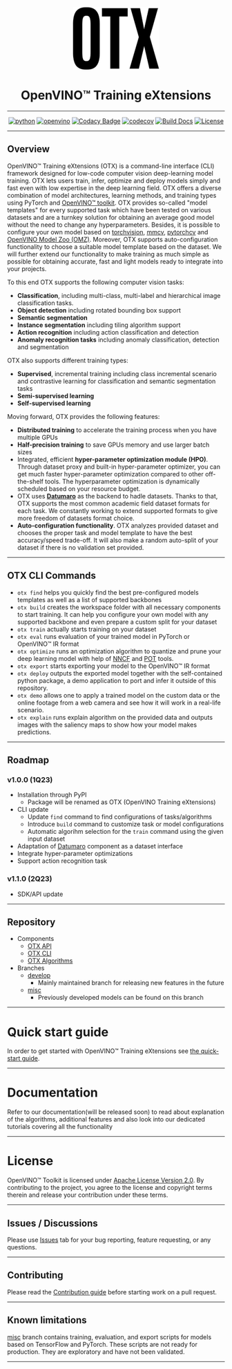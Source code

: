 <div align="center">

<img src="https://raw.githubusercontent.com/openvinotoolkit/training_extensions/develop/docs/source/_static/logos/otx-logo-black.png" width="200px">

# OpenVINO™ Training eXtensions

---

[![python](https://img.shields.io/badge/python-3.8%2B-green)]()
[![openvino](https://img.shields.io/badge/openvino-2022.3.0-purple)]()
[![Codacy Badge](https://app.codacy.com/project/badge/Grade/f9ba89f9ea2a47eeb9d52c2acc311e6c)](https://www.codacy.com/gh/openvinotoolkit/training_extensions/dashboard?utm_source=github.com&utm_medium=referral&utm_content=openvinotoolkit/training_extensions&utm_campaign=Badge_Grade)
[![codecov](https://codecov.io/gh/openvinotoolkit/training_extensions/branch/develop/graph/badge.svg?token=9HVFNMPFGD)](https://codecov.io/gh/openvinotoolkit/training_extensions)
[![Build Docs](https://github.com/openvinotoolkit/training_extensions/actions/workflows/docs.yml/badge.svg)](https://github.com/openvinotoolkit/training_extensions/actions/workflows/docs.yml)
[![License](https://img.shields.io/badge/License-Apache%202.0-blue.svg)](https://opensource.org/licenses/Apache-2.0)

---

</div>

## Overview

OpenVINO™ Training eXtensions (OTX) is a command-line interface (CLI) framework designed for low-code computer vision deep-learning model training. OTX lets users train, infer, optimize and deploy models simply and fast even with low expertise in the deep learning field. OTX offers a diverse combination of model architectures, learning methods, and training types using PyTorch and [OpenVINO™
toolkit](https://software.intel.com/en-us/openvino-toolkit). OTX provides so-called "model templates" for every supported task which have been tested on various datasets and are a turnkey solution for obtaining an average good model without the need to change any hyperparameters. Besides, it is possible to configure your own model based on [torchvision](https://pytorch.org/vision/stable/index.html), [mmcv](https://github.com/open-mmlab/mmcv), [pytorchcv](https://github.com/osmr/imgclsmob) and [OpenVINO Model Zoo (OMZ)](https://github.com/openvinotoolkit/open_model_zoo). Moreover, OTX supports auto-configuration functionality to choose a suitable model template based on the dataset. We will further extend our functionality to make training as much simple as possible for obtaining accurate, fast and light models ready to integrate into your projects.

To this end OTX supports the following computer vision tasks:

- **Classification**, including multi-class, multi-label and hierarchical image classification tasks.
- **Object detection** including rotated bounding box support
- **Semantic segmentation**
- **Instance segmentation** including tiling algorithm support
- **Action recognition** including action classification and detection
- **Anomaly recognition tasks** including anomaly classification, detection and segmentation

OTX also supports different training types:

- **Supervised**, incremental training including class incremental scenario and contrastive learning for classification and semantic segmentation tasks
- **Semi-supervised learning**
- **Self-supervised learning**

Moving forward, OTX provides the following features:

- **Distributed training** to accelerate the training process when you have multiple GPUs
- **Half-precision training** to save GPUs memory and use larger batch sizes
- Integrated, efficient **hyper-parameter optimization module (HPO)**. Through dataset proxy and built-in hyper-parameter optimizer, you can get much faster hyper-parameter optimization compared to other off-the-shelf tools. The hyperparameter optimization is dynamically scheduled based on your resource budget.
- OTX uses **[Datumaro](https://github.com/openvinotoolkit/datumaro)** as the backend to hadle datasets. Thanks to that, OTX supports the most common academic field dataset formats for each task. We constantly working to extend supported formats to give more freedom of datasets format choice.
- **Auto-configuration functionality**. OTX analyzes provided dataset and chooses the proper task and model template to have the best accuracy/speed trade-off. It will also make a random auto-split of your dataset if there is no validation set provided.

---

## OTX CLI Commands

- `otx find` helps you quickly find the best pre-configured models templates as well as a list of supported backbones
- `otx build` creates the workspace folder with all necessary components to start training. It can help you configure your own model with any supported backbone and even prepare a custom split for your dataset
- `otx train` actually starts training on your dataset
- `otx eval` runs evaluation of your trained model in PyTorch or OpenVINO™ IR format
- `otx optimize` runs an optimization algorithm to quantize and prune your deep learning model with help of [NNCF](https://github.com/openvinotoolkit/nncf) and [POT](https://docs.openvino.ai/latest/pot_introduction.html) tools.
- `otx export` starts exporting your model to the OpenVINO™ IR format
- `otx deploy` outputs the exported model together with the self-contained python package, a demo application to port and infer it outside of this repository.
- `otx demo` allows one to apply a trained model on the custom data or the online footage from a web camera and see how it will work in a real-life scenario.
- `otx explain` runs explain algorithm on the provided data and outputs images with the saliency maps to show how your model makes predictions.

---

## Roadmap

### v1.0.0 (1Q23)

- Installation through PyPI
  - Package will be renamed as OTX (OpenVINO Training eXtensions)
- CLI update
  - Update `find` command to find configurations of tasks/algorithms
  - Introduce `build` command to customize task or model configurations
  - Automatic algorihm selection for the `train` command using the given input dataset
- Adaptation of [Datumaro](https://github.com/openvinotoolkit/datumaro) component as a dataset interface
- Integrate hyper-parameter optimizations
- Support action recognition task

### v1.1.0 (2Q23)

- SDK/API update

---

## Repository

- Components
  - [OTX API](otx/api)
  - [OTX CLI](otx/cli)
  - [OTX Algorithms](otx/algorithms)
- Branches
  - [develop](https://github.com/openvinotoolkit/training_extensions/tree/develop)
    - Mainly maintained branch for releasing new features in the future
  - [misc](https://github.com/openvinotoolkit/training_extensions/tree/misc)
    - Previously developed models can be found on this branch

---

# Quick start guide

In order to get started with OpenVINO™ Training eXtensions see [the quick-start guide](QUICK_START_GUIDE.md).

---

# Documentation

Refer to our documentation(will be released soon) to read about explanation of the algorithms, additional features and also look into our dedicated tutorials covering all the functionality

---

# License

OpenVINO™ Toolkit is licensed under [Apache License Version 2.0](LICENSE).
By contributing to the project, you agree to the license and copyright terms therein and release your contribution under these terms.

---

## Issues / Discussions

Please use [Issues](https://github.com/openvinotoolkit/training_extensions/issues/new/choose) tab for your bug reporting, feature requesting, or any questions.

---

## Contributing

Please read the [Contribution guide](CONTRIBUTING.md) before starting work on a pull request.

---

## Known limitations

[misc](https://github.com/openvinotoolkit/training_extensions/tree/misc) branch contains training, evaluation, and export scripts for models based on TensorFlow and PyTorch. These scripts are not ready for production. They are exploratory and have not been validated.

---
